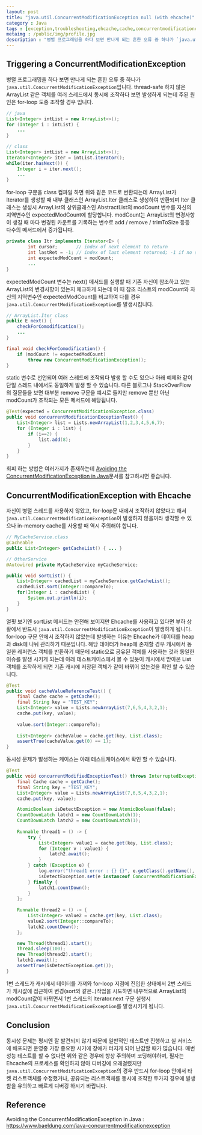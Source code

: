 ```yaml
---
layout: post
title: "java.util.ConcurrentModificationException null (with ehcache)"
category : Java
tags : [exception,troubleshooting,ehcache,cache,concurrentmodificationexception]
metaimg : /public/img/profile.jpg
description : "병렬 프로그래밍을 하다 보면 만나게 되는 흔한 오류 중 하나가 `java.util.ConcurrentModificationException`입니다."
---   
```

Triggering a ConcurrentModificationException
----
병렬 프로그래밍을 하다 보면 만나게 되는 흔한 오류 중 하나가 `java.util.ConcurrentModificationException`입니다. thread-safe 하지 않은 ArrayList 같은 객체를 여러 스레드에서 동시에 조작하다 보면 발생하게 되는데 주된 원인은 for-loop 도중 조작할 경우 입니다.    

```java
// java
List<Integer> intList = new ArrayList<>();
for (Integer i : intList) {
    ...
}

// class
List<Integer> intList = new ArrayList<>();
Iterator<Integer> iter = intList.iterator();
while(iter.hasNext()) {
    Integer i = iter.next();
    ...
}
```    

for-loop 구문을 class 컴파일 하면 위와 같은 코드로 변환되는데 ArrayList가 Iterator를 생성할 때 내부 클래스인 ArrayList.Iter 클래스로 생성하여 반환되며 Iter 클래스는 생성시 ArrayList의 상위클래스인 AbstractList의 modCount 변수를 자신의 지역변수인 expectedModCount에 할당합니다. modCount는 ArrayList의 변경사항이 생길 때 마다 변경된 카운트를 기록하는 변수로 add / remove / trimToSize 등등 다수의 메서드에서 증가됩니다.       

```java
private class Itr implements Iterator<E> {
        int cursor;       // index of next element to return
        int lastRet = -1; // index of last element returned; -1 if no such
        int expectedModCount = modCount;
        ...
}
```    

expectedModCount 변수는 next() 메서드를 실행할 때 기존 자신이 참조하고 있는 ArrayList의 변경사항이 있는지 체크하게 되는데 이 때 참조 리스트의 modCount와 자신의 지역변수인 expectedModCount를 비교하여 다를 경우 `java.util.ConcurrentModificationException`를 발생시킵니다.    

```java
// ArrayList.Iter class
public E next() {
    checkForComodification();
    ...
}

final void checkForComodification() {
    if (modCount != expectedModCount)
        throw new ConcurrentModificationException();
}
```    

static 변수로 선언되어 여러 스레드에 조작되다 발생 할 수도 있으나 아래 예제와 같이 단일 스레드 내에서도 동일하게 발생 할 수 있습니다. 다른 블로그나 StackOverFlow의 질문들을 보면 대부분 remove 구문을 예시로 들지만 remove 뿐만 아닌 modCount가 조작되는 모든 메서드에 해당됩니다.    

```java
@Test(expected = ConcurrentModificationException.class)
public void concurrentModificationExceptionTest() {
    List<Integer> list = Lists.newArrayList(1,2,3,4,5,6,7);
    for (Integer i : list) {
        if (i==2) {
            list.add(8);
        }
    }
}
```    

회피 하는 방법은 여러가지가 존재하는데 [Avoiding the ConcurrentModificationException in Java](https://www.baeldung.com/java-concurrentmodificationexception)문서를 참고하시면 좋습니다.    

ConcurrentModificationException with Ehcache
----
자신이 병렬 스레드를 사용하지 않았고, for-loop문 내에서 조작하지 않았다고 해서 `java.util.ConcurrentModificationException`이 발생하지 않을꺼라 생각할 수 있으나 in-memory cache를 사용할 때 역시 주의해야 합니다.    

```java
// MyCacheService.class
@Cacheable
public List<Integer> getCacheList() { ... }

// OtherService
@Autowired private MyCacheService myCacheService;

public void sortList() {
    List<Integer> cachedList = myCacheService.getCacheList();
    cachedList.sort(Integer::compareTo);
    for(Integer i : cachedList) {
        System.out.println(i);
    }
}
```    

얼핏 보기엔 sortList 메서드는 안전해 보이지만 Ehcache를 사용하고 있다면 부하 상황에서 반드시 `java.util.ConcurrentModificationException`이 발생하게 됩니다. for-loop 구문 안에서 조작하지 않았는데 발생하는 이유는 Ehcache가 데이터를 heap과 disk에 나눠 관리하기 때문입니다. 해당 데이터가 heap에 존재할 경우 캐시에서 동일한 레퍼런스 객체를 반환하기 때문에 static으로 공유된 객체를 사용하는 것과 동일한 이슈를 발생 시키게 되는데 아래 테스트케이스에서 볼 수 있듯이 캐시에서 받아온 List객체를 조작하게 되면 기존 캐시에 저장된 객체가 같이 바뀌어 있는것을 확인 할 수 있습니다.     

```java
@Test
public void cacheValueReferenceTest() {
    final Cache cache = getCache();
    final String key = "TEST_KEY";
    List<Integer> value = Lists.newArrayList(7,6,5,4,3,2,1);
    cache.put(key, value);
    
    value.sort(Integer::compareTo);
    
    List<Integer> cacheValue = cache.get(key, List.class);
    assertTrue(cacheValue.get(0) == 1);
}
```

동시성 문제가 발생하는 케이스는 아래 테스트케이스에서 확인 할 수 있습니다.    

```java
@Test
public void concurrentModifiedExceptionTest() throws InterruptedException {
    final Cache cache = getCache();
    final String key = "TEST_KEY";
    List<Integer> value = Lists.newArrayList(7,6,5,4,3,2,1);
    cache.put(key, value);

    AtomicBoolean isDetectException = new AtomicBoolean(false);
    CountDownLatch latch1 = new CountDownLatch(1);
    CountDownLatch latch2 = new CountDownLatch(1);
    
    Runnable thread1 = () -> {
        try {
            List<Integer> value1 = cache.get(key, List.class);
            for (Integer v : value1) {
                latch2.await();
            }
        } catch (Exception e) {
            log.error("thread1 error : {} {}", e.getClass().getName(), e.getMessage());
            isDetectException.set(e instanceof ConcurrentModificationException);
        } finally {
            latch1.countDown();
        }
    };
    
    Runnable thread2 = () -> {
        List<Integer> value2 = cache.get(key, List.class);
        value2.sort(Integer::compareTo);
        latch2.countDown();
    };

    new Thread(thread1).start();
    Thread.sleep(100);
    new Thread(thread2).start();
    latch1.await();
    assertTrue(isDetectException.get());
}
```    

1번 스레드가 캐시에서 데이터를 가져와 for-loop 지점에 진입한 상태에서 2번 스레드가 캐시값에 접근하여 변경(sort와 같은..)작업을 시도하면 내부적으로 ArrayList의 modCount값이 바뀌면서 1번 스레드의 Iterator.next 구문 실행시 `java.util.ConcurrentModificationException`를 발생시키게 됩니다.    

Conclusion
----
동시성 문제는 평시엔 잘 발견되지 않기 때문에 일반적인 테스트만 진행하고 실 서비스에 배포되면 운영중 가장 중요한 시기에 장애가 터지게 되어 난감할 때가 많습니다. 매번 성능 테스트를 할 수 없다면 위와 같은 경우에 항상 주의하며 코딩해야하며, 필자는 Ehcache의 프로세스를 확인하지 않아 디버깅에 오래걸렸지만 `java.util.ConcurrentModificationException`의 경우 반드시 for-loop 안에서 타켓 리스트객체를 수정했거나, 공유되는 리스트객체를 동시에 조작한 두가지 경우에 발생함을 유의하고 빠르게 디버깅 하시기 바랍니다.     

Reference
----
Avoiding the ConcurrentModificationException in Java : <https://www.baeldung.com/java-concurrentmodificationexception>
